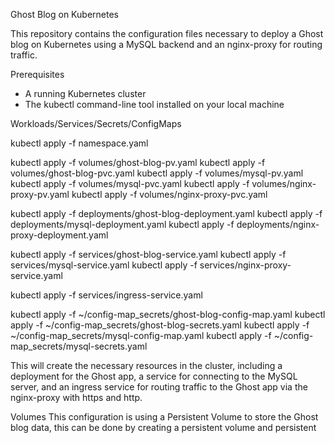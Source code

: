 Ghost Blog on Kubernetes

This repository contains the configuration files necessary to deploy a Ghost blog on Kubernetes using a MySQL backend and an nginx-proxy for routing traffic.

Prerequisites
- A running Kubernetes cluster
- The kubectl command-line tool installed on your local machine

Workloads/Services/Secrets/ConfigMaps

kubectl apply -f namespace.yaml

kubectl apply -f volumes/ghost-blog-pv.yaml
kubectl apply -f volumes/ghost-blog-pvc.yaml
kubectl apply -f volumes/mysql-pv.yaml
kubectl apply -f volumes/mysql-pvc.yaml
kubectl apply -f volumes/nginx-proxy-pv.yaml
kubectl apply -f volumes/nginx-proxy-pvc.yaml

kubectl apply -f deployments/ghost-blog-deployment.yaml
kubectl apply -f deployments/mysql-deployment.yaml
kubectl apply -f deployments/nginx-proxy-deployment.yaml

kubectl apply -f services/ghost-blog-service.yaml
kubectl apply -f services/mysql-service.yaml
kubectl apply -f services/nginx-proxy-service.yaml

kubectl apply -f services/ingress-service.yaml

kubectl apply -f ~/config-map_secrets/ghost-blog-config-map.yaml
kubectl apply -f ~/config-map_secrets/ghost-blog-secrets.yaml
kubectl apply -f ~/config-map_secrets/mysql-config-map.yaml
kubectl apply -f ~/config-map_secrets/mysql-secrets.yaml




This will create the necessary resources in the cluster, including a deployment for the Ghost app, a service for connecting to the MySQL server, and an ingress service for routing traffic to the Ghost app via the nginx-proxy with https and http.

Volumes
This configuration is using a Persistent Volume to store the Ghost blog data, this can be done by creating a persistent volume and persistent

